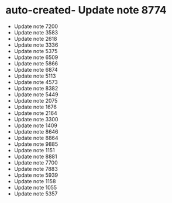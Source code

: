 # auto-created- Update note 8774
- Update note 7200
- Update note 3583
- Update note 2618
- Update note 3336
- Update note 5375
- Update note 6509
- Update note 5866
- Update note 6874
- Update note 5113
- Update note 4573
- Update note 8382
- Update note 5449
- Update note 2075
- Update note 1676
- Update note 2164
- Update note 3300
- Update note 1409
- Update note 8646
- Update note 8864
- Update note 9885
- Update note 1151
- Update note 8881
- Update note 7700
- Update note 7883
- Update note 5939
- Update note 1158
- Update note 1055
- Update note 5357
